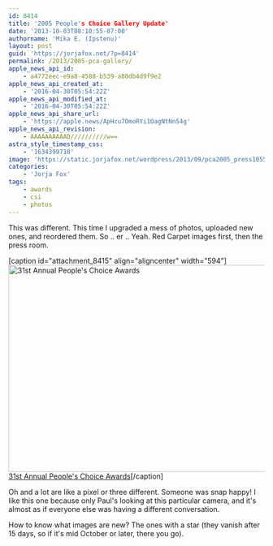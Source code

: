 ```yaml
---
id: 8414
title: '2005 People's Choice Gallery Update'
date: '2013-10-03T08:10:55-07:00'
authorname: 'Mika E. (Ipstenu)'
layout: post
guid: 'https://jorjafox.net/?p=8414'
permalink: /2013/2005-pca-gallery/
apple_news_api_id:
    - a4772eec-e9a8-4588-b539-a80db4d9f9e2
apple_news_api_created_at:
    - '2016-04-30T05:54:22Z'
apple_news_api_modified_at:
    - '2016-04-30T05:54:22Z'
apple_news_api_share_url:
    - 'https://apple.news/ApHcu7OmoRYi1OagNtNn54g'
apple_news_api_revision:
    - AAAAAAAAAAD//////////w==
astra_style_timestamp_css:
    - '1634399718'
image: 'https://static.jorjafox.net/wordpress/2013/09/pca2005_press105591892.jpg'
categories:
    - 'Jorja Fox'
tags:
    - awards
    - csi
    - photos
---
```


This was different. This time I upgraded a mess of photos, uploaded new ones, and reordered them. So .. er .. Yeah. Red Carpet images first, then the press room.

[caption id="attachment_8415" align="aligncenter" width="594"]<a href="https://jorjafox.net/gallery/awards/pub/20050109-pca/"><img class="size-full wp-image-8415" src="//jfo-static.net/wordpress/2013/09/pca2005_press105591892.jpg" alt="31st Annual People's Choice Awards" width="594" height="408" /></a> <a href="https://jorjafox.net/gallery/awards/pub/20050109-pca/">31st Annual People's Choice Awards</a>[/caption]

Oh and a lot are like a pixel or three different. Someone was snap happy! I like this one because only Paul's looking at this particular camera, and it's almost as if everyone else was having a different conversation.

How to know what images are new? The ones with a star (they vanish after 15 days, so if it's mid October or later, there you go).

